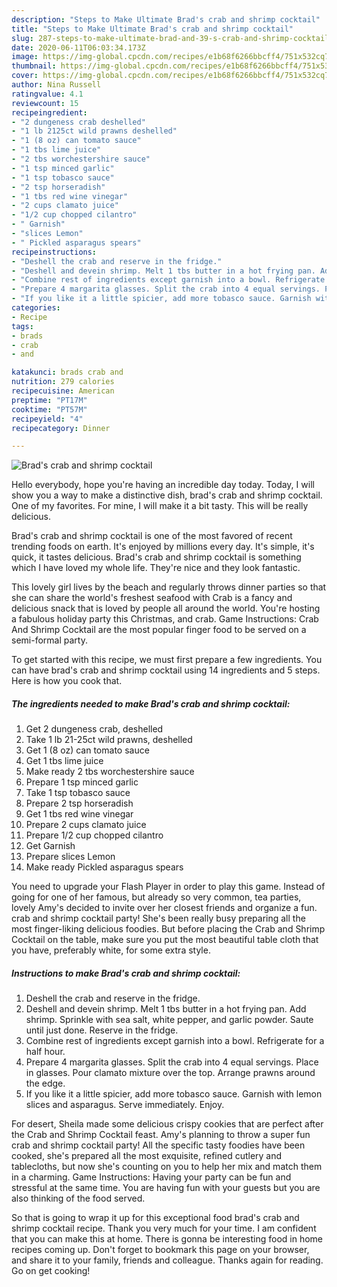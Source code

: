 ```yaml
---
description: "Steps to Make Ultimate Brad's crab and shrimp cocktail"
title: "Steps to Make Ultimate Brad's crab and shrimp cocktail"
slug: 287-steps-to-make-ultimate-brad-and-39-s-crab-and-shrimp-cocktail
date: 2020-06-11T06:03:34.173Z
image: https://img-global.cpcdn.com/recipes/e1b68f6266bbcff4/751x532cq70/brads-crab-and-shrimp-cocktail-recipe-main-photo.jpg
thumbnail: https://img-global.cpcdn.com/recipes/e1b68f6266bbcff4/751x532cq70/brads-crab-and-shrimp-cocktail-recipe-main-photo.jpg
cover: https://img-global.cpcdn.com/recipes/e1b68f6266bbcff4/751x532cq70/brads-crab-and-shrimp-cocktail-recipe-main-photo.jpg
author: Nina Russell
ratingvalue: 4.1
reviewcount: 15
recipeingredient:
- "2 dungeness crab deshelled"
- "1 lb 2125ct wild prawns deshelled"
- "1 (8 oz) can tomato sauce"
- "1 tbs lime juice"
- "2 tbs worchestershire sauce"
- "1 tsp minced garlic"
- "1 tsp tobasco sauce"
- "2 tsp horseradish"
- "1 tbs red wine vinegar"
- "2 cups clamato juice"
- "1/2 cup chopped cilantro"
- " Garnish"
- "slices Lemon"
- " Pickled asparagus spears"
recipeinstructions:
- "Deshell the crab and reserve in the fridge."
- "Deshell and devein shrimp. Melt 1 tbs butter in a hot frying pan. Add shrimp. Sprinkle with sea salt, white pepper, and garlic powder. Saute until just done. Reserve in the fridge."
- "Combine rest of ingredients except garnish into a bowl. Refrigerate for a half hour."
- "Prepare 4 margarita glasses. Split the crab into 4 equal servings. Place in glasses. Pour clamato mixture over the top. Arrange prawns around the edge."
- "If you like it a little spicier, add more tobasco sauce. Garnish with lemon slices and asparagus. Serve immediately. Enjoy."
categories:
- Recipe
tags:
- brads
- crab
- and

katakunci: brads crab and 
nutrition: 279 calories
recipecuisine: American
preptime: "PT17M"
cooktime: "PT57M"
recipeyield: "4"
recipecategory: Dinner

---
```



![Brad&#39;s crab and shrimp cocktail](https://img-global.cpcdn.com/recipes/e1b68f6266bbcff4/751x532cq70/brads-crab-and-shrimp-cocktail-recipe-main-photo.jpg)

Hello everybody, hope you're having an incredible day today. Today, I will show you a way to make a distinctive dish, brad&#39;s crab and shrimp cocktail. One of my favorites. For mine, I will make it a bit tasty. This will be really delicious.

Brad&#39;s crab and shrimp cocktail is one of the most favored of recent trending foods on earth. It's enjoyed by millions every day. It's simple, it's quick, it tastes delicious. Brad&#39;s crab and shrimp cocktail is something which I have loved my whole life. They're nice and they look fantastic.

This lovely girl lives by the beach and regularly throws dinner parties so that she can share the world&#39;s freshest seafood with Crab is a fancy and delicious snack that is loved by people all around the world. You&#39;re hosting a fabulous holiday party this Christmas, and crab. Game Instructions: Crab And Shrimp Cocktail are the most popular finger food to be served on a semi-formal party.


To get started with this recipe, we must first prepare a few ingredients. You can have brad&#39;s crab and shrimp cocktail using 14 ingredients and 5 steps. Here is how you cook that.

<!--inarticleads1-->

##### The ingredients needed to make Brad&#39;s crab and shrimp cocktail:

1. Get 2 dungeness crab, deshelled
1. Take 1 lb 21-25ct wild prawns, deshelled
1. Get 1 (8 oz) can tomato sauce
1. Get 1 tbs lime juice
1. Make ready 2 tbs worchestershire sauce
1. Prepare 1 tsp minced garlic
1. Take 1 tsp tobasco sauce
1. Prepare 2 tsp horseradish
1. Get 1 tbs red wine vinegar
1. Prepare 2 cups clamato juice
1. Prepare 1/2 cup chopped cilantro
1. Get  Garnish
1. Prepare slices Lemon
1. Make ready  Pickled asparagus spears


You need to upgrade your Flash Player in order to play this game. Instead of going for one of her famous, but already so very common, tea parties, lovely Amy&#39;s decided to invite over her closest friends and organize a fun. crab and shrimp cocktail party! She&#39;s been really busy preparing all the most finger-liking delicious foodies. But before placing the Crab and Shrimp Cocktail on the table, make sure you put the most beautiful table cloth that you have, preferably white, for some extra style. 

<!--inarticleads2-->

##### Instructions to make Brad&#39;s crab and shrimp cocktail:

1. Deshell the crab and reserve in the fridge.
1. Deshell and devein shrimp. Melt 1 tbs butter in a hot frying pan. Add shrimp. Sprinkle with sea salt, white pepper, and garlic powder. Saute until just done. Reserve in the fridge.
1. Combine rest of ingredients except garnish into a bowl. Refrigerate for a half hour.
1. Prepare 4 margarita glasses. Split the crab into 4 equal servings. Place in glasses. Pour clamato mixture over the top. Arrange prawns around the edge.
1. If you like it a little spicier, add more tobasco sauce. Garnish with lemon slices and asparagus. Serve immediately. Enjoy.


For desert, Sheila made some delicious crispy cookies that are perfect after the Crab and Shrimp Cocktail feast. Amy&#39;s planning to throw a super fun crab and shrimp cocktail party! All the specific tasty foodies have been cooked, she&#39;s prepared all the most exquisite, refined cutlery and tablecloths, but now she&#39;s counting on you to help her mix and match them in a charming. Game Instructions: Having your party can be fun and stressful at the same time. You are having fun with your guests but you are also thinking of the food served. 

So that is going to wrap it up for this exceptional food brad&#39;s crab and shrimp cocktail recipe. Thank you very much for your time. I am confident that you can make this at home. There is gonna be interesting food in home recipes coming up. Don't forget to bookmark this page on your browser, and share it to your family, friends and colleague. Thanks again for reading. Go on get cooking!
